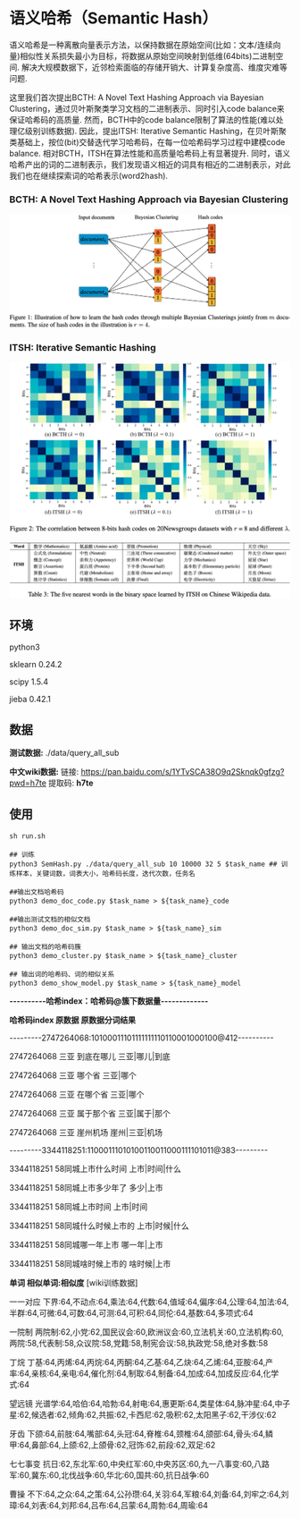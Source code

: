 # **语义哈希（Semantic Hash）**
语义哈希是一种离散向量表示方法，以保持数据在原始空间(比如：文本/连续向量)相似性关系损失最小为目标，将数据从原始空间映射到低维(64bits)二进制空间. 解决大规模数据下，近邻检索面临的存储开销大、计算复杂度高、维度灾难等问题. 

这里我们首次提出BCTH: A Novel Text Hashing Approach via Bayesian Clustering，通过贝叶斯聚类学习文档的二进制表示、同时引入code balance来保证哈希码的高质量. 然而，BCTH中的code balance限制了算法的性能(难以处理亿级别训练数据). 因此，提出ITSH: Iterative Semantic Hashing，在贝叶斯聚类基础上，按位(bit)交替迭代学习哈希码，在每一位哈希码学习过程中建模code balance. 相对BCTH，ITSH在算法性能和高质量哈希码上有显著提升. 同时，语义哈希产出的词的二进制表示，我们发现语义相近的词具有相近的二进制表示，对此我们也在继续探索词的哈希表示(word2hash).

### BCTH: A Novel Text Hashing Approach via Bayesian Clustering

![BCTH1](./docs/img/BCTH1.png)

### ITSH: Iterative Semantic Hashing

![ITSH1](./docs/img/ITSH1.png)

![ITSH2](./docs/img/ITSH2.png)

## 环境
python3

sklearn 0.24.2

scipy 1.5.4

jieba 0.42.1

## 数据
**测试数据:** ./data/query_all_sub

**中文wiki数据:** 链接: https://pan.baidu.com/s/1YTvSCA38O9q2Sknqk0gfzg?pwd=h7te 提取码: **h7te**

## 使用
```
sh run.sh

## 训练
python3 SemHash.py ./data/query_all_sub 10 10000 32 5 $task_name ## 训练样本，关键词数，词表大小，哈希码长度，迭代次数，任务名

##输出文档哈希码
python3 demo_doc_code.py $task_name > ${task_name}_code

##输出测试文档的相似文档
python3 demo_doc_sim.py $task_name > ${task_name}_sim

## 输出文档的哈希码簇
python3 demo_cluster.py $task_name > ${task_name}_cluster

## 输出词的哈希码、词的相似关系
python3 demo_show_model.py $task_name > ${task_name}_model
```

**----------哈希index：哈希码@簇下数据量-------------**

**哈希码index 原数据 原数据分词结果**

---------2747264068:10100011101111111110110001000100@412----------

2747264068  三亚 到底在哪儿 三亚|哪儿|到底

2747264068  三亚 哪个省 三亚|哪个

2747264068  三亚 在哪个省   三亚|哪个

2747264068  三亚 属于那个省 三亚|属于|那个

2747264068  三亚 崖州机场   崖州|三亚|机场

---------3344118251:11000111010100110011000111101011@383---------

3344118251  58同城上市什么时间  上市|时间|什么

3344118251  58同城上市多少年了  多少|上市

3344118251  58同城上市时间  上市|时间

3344118251  58同城什么时候上市的    上市|时候|什么

3344118251  58同城哪一年上市    哪一年|上市

3344118251  58同城啥时候上市的  啥时候|上市

**单词 相似单词:相似度** [wiki训练数据]

一一对应    下界:64,不动点:64,乘法:64,代数:64,值域:64,偏序:64,公理:64,加法:64,半群:64,可微:64,可数:64,可测:64,可积:64,同伦:64,基数:64,多项式:64

一院制  两院制:62,小党:62,国民议会:60,欧洲议会:60,立法机关:60,立法机构:60,两院:58,代表制:58,众议院:58,党籍:58,制宪会议:58,执政党:58,绝对多数:58

丁烷    丁基:64,丙烯:64,丙烷:64,丙酮:64,乙基:64,乙炔:64,乙烯:64,亚胺:64,产率:64,亲核:64,亲电:64,催化剂:64,制取:64,制备:64,加成:64,加成反应:64,化学式:64

望远镜  光谱学:64,哈伯:64,哈勃:64,射电:64,惠更斯:64,类星体:64,脉冲星:64,中子星:62,候选者:62,倾角:62,共振:62,卡西尼:62,吸积:62,太阳黑子:62,干涉仪:62

牙齿    下颌:64,前肢:64,嘴部:64,头冠:64,脊椎:64,颈椎:64,颌部:64,骨头:64,鳞甲:64,鼻部:64,上颌:62,上颌骨:62,冠饰:62,前段:62,双足:62

七七事变    抗日:62,东北军:60,中央红军:60,中央苏区:60,九一八事变:60,八路军:60,冀东:60,北伐战争:60,华北:60,国共:60,抗日战争:60

曹操    不下:64,之众:64,之策:64,公孙瓒:64,关羽:64,军粮:64,刘备:64,刘牢之:64,刘璋:64,刘表:64,刘邦:64,吕布:64,吕蒙:64,周勃:64,周瑜:64
